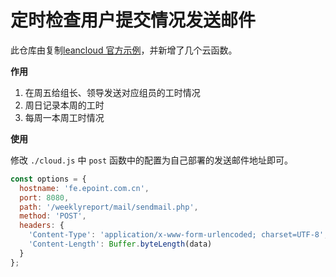 # 定时检查用户提交情况发送邮件

此仓库由复制[leancloud 官方示例](https://github.com/leancloud/node-js-getting-started)，并新增了几个云函数。

**作用**

1. 在周五给组长、领导发送对应组员的工时情况
2. 周日记录本周的工时
3. 每周一本周工时情况

**使用**

修改 `./cloud.js` 中 `post` 函数中的配置为自己部署的发送邮件地址即可。

```js
const options = {
  hostname: 'fe.epoint.com.cn',
  port: 8080,
  path: '/weeklyreport/mail/sendmail.php',
  method: 'POST',
  headers: {
    'Content-Type': 'application/x-www-form-urlencoded; charset=UTF-8',
    'Content-Length': Buffer.byteLength(data)
  }
};
```